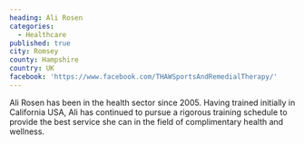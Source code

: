 ```yaml
---
heading: Ali Rosen
categories:
  - Healthcare
published: true
city: Romsey
county: Hampshire
country: UK
facebook: 'https://www.facebook.com/THAWSportsAndRemedialTherapy/'
---
```

Ali Rosen has been in the health sector since 2005. Having trained initially in California USA, Ali has continued to pursue a rigorous training schedule to provide the best service she can in the field of complimentary health and wellness.
